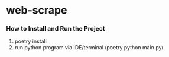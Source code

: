 # web-scrape

### How to Install and Run the Project
1. poetry install
2. run python program via IDE/terminal (poetry python main.py)

